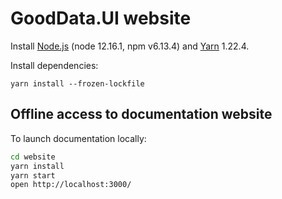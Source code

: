 # GoodData.UI website

Install [Node.js](http://nodejs.org) (node 12.16.1, npm v6.13.4) and [Yarn](https://classic.yarnpkg.com) 1.22.4.

Install dependencies:

```
yarn install --frozen-lockfile
```

## Offline access to documentation website

To launch documentation locally:

```bash
cd website
yarn install
yarn start
open http://localhost:3000/
```
